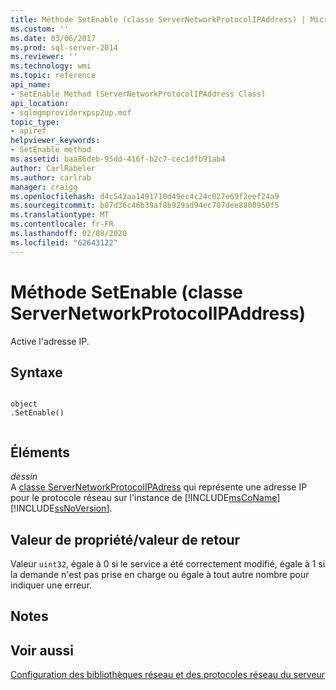 ```yaml
---
title: Méthode SetEnable (classe ServerNetworkProtocolIPAddress) | Microsoft Docs
ms.custom: ''
ms.date: 03/06/2017
ms.prod: sql-server-2014
ms.reviewer: ''
ms.technology: wmi
ms.topic: reference
api_name:
- SetEnable Method (ServerNetworkProtocolIPAddress Class)
api_location:
- sqlmgmproviderxpsp2up.mof
topic_type:
- apiref
helpviewer_keywords:
- SetEnable method
ms.assetid: baa86deb-95dd-416f-b2c7-cec1dfb91ab4
author: CarlRabeler
ms.author: carlrab
manager: craigg
ms.openlocfilehash: d4c542aa1491710d49ec4c24c027e69f2eef24a9
ms.sourcegitcommit: b87d36c46b39af8b929ad94ec707dee8800950f5
ms.translationtype: MT
ms.contentlocale: fr-FR
ms.lasthandoff: 02/08/2020
ms.locfileid: "62643122"
---
```

# <a name="setenable-method-servernetworkprotocolipaddress-class"></a>Méthode SetEnable (classe ServerNetworkProtocolIPAddress)
  Active l'adresse IP.  
  
## <a name="syntax"></a>Syntaxe  
  
```  
  
object  
.SetEnable()  
  
```  
  
## <a name="parts"></a>Éléments  
 *dessin*  
 A [classe ServerNetworkProtocolIPAdress](servernetworkprotocolipaddress-class.md) qui représente une adresse IP pour le protocole réseau sur l'instance de [!INCLUDE[msCoName](../../../includes/msconame-md.md)] [!INCLUDE[ssNoVersion](../../../includes/ssnoversion-md.md)].  
  
## <a name="property-valuereturn-value"></a>Valeur de propriété/valeur de retour  
 Valeur `uint32`, égale à 0 si le service a été correctement modifié, égale à 1 si la demande n'est pas prise en charge ou égale à tout autre nombre pour indiquer une erreur.  
  
## <a name="remarks"></a>Notes  
  
## <a name="see-also"></a>Voir aussi  
 [Configuration des bibliothèques réseau et des protocoles réseau du serveur](https://msdn.microsoft.com/library/ms177485\(v=sql.100\).aspx)  
  
  
